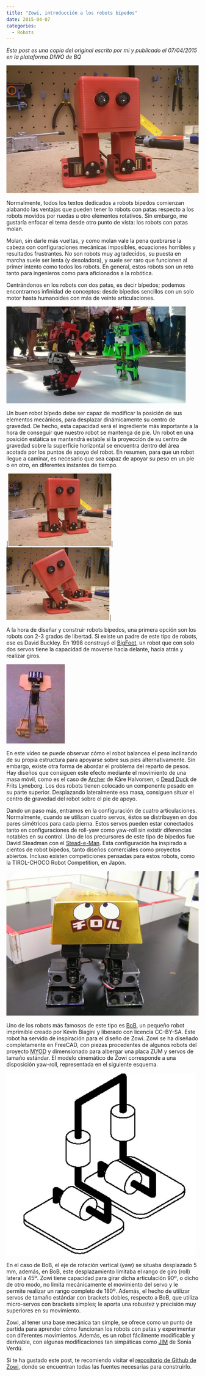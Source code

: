 ```yaml
---
title: "Zowi, introducción a los robots bípedos"
date: 2015-04-07
categories:
  - Robots
---
```


*Este post es una copia del original escrito por mi y publicado el 07/04/2015 en la plataforma DIWO de BQ*

![zowi](/assets/images/zowi.jpg)

Normalmente, todos los textos dedicados a robots bípedos comienzan alabando las ventajas que pueden tener lo robots con patas respecto a los robots movidos por ruedas u otro elementos rotativos. Sin embargo, me gustaría enfocar el tema desde otro punto de vista: los robots con patas molan.

Molan, sin darle más vueltas, y como molan vale la pena quebrarse la cabeza con configuraciones mecánicas imposibles, ecuaciones horribles y resultados frustrantes. No son robots muy agradecidos, su puesta en marcha suele ser lenta (y desoladora), y suele ser raro que funcionen al primer intento como todos los robots. En general, estos robots son un reto tanto para ingenieros como para aficionados a la robótica.

Centrándonos en los robots con dos patas, es decir bípedos; podemos encontrarnos infinidad de conceptos: desde bípedos sencillos con un solo motor hasta humanoides con más de veinte articulaciones.

![DIWO 1](/assets/images/zowi-diwo1.jpg)

Un buen robot bípedo debe ser capaz de modificar la posición de sus elementos mecánicos, para desplazar dinámicamente su centro de gravedad. De hecho, esta capacidad será el ingrediente más importante a la hora de conseguir que nuestro robot se mantenga de pie. Un robot en una posición estática se mantendrá estable si la proyección de su centro de gravedad sobre la superficie horizontal se encuentra dentro del área acotada por los puntos de apoyo del robot. En resumen, para que un robot llegue a caminar, es necesario que sea capaz de apoyar su peso en un pie o en otro, en diferentes instantes de tiempo.

<style>td, th {border: none!important;}</style>
|![DIWO 2](/assets/images/zowi-diwo2.jpg)|![DIWO 3](/assets/images/zowi-diwo3.jpg)|

A la hora de diseñar y construir robots bípedos, una primera opción son los robots con 2-3 grados de libertad. Si existe un padre de este tipo de robots, ese es David Buckley. En 1998 construyó el [BigFoot](http://davidbuckley.net/DB/BigFoot/BigFoot.htm), un robot que con solo dos servos tiene la capacidad de moverse hacia delante, hacia atrás y realizar giros.

![DIWO 4](/assets/images/zowi-diwo4.jpg)

En este vídeo se puede observar cómo el robot balancea el peso inclinando de su propia estructura para apoyarse sobre sus pies alternativamente. Sin embargo, existe otra forma de abordar el problema del reparto de pesos. Hay diseños que consiguen este efecto mediante el movimiento de una masa móvil, como es el caso de [Archer](http://zentasrobots.com/) de Kåre Halvorsen, o [Dead Duck](http://letsmakerobots.com/robot/project/biped-walker-3-servos-dead-duck-walking) de Frits Lyneborg. Los dos robots tienen colocado un componente pesado en su parte superior. Desplazando lateralmente esa masa, consiguen situar el centro de gravedad del robot sobre el pie de apoyo.
	
Dando un paso más, entramos en la configuración de cuatro articulaciones. Normalmente, cuando se utilizan cuatro servos, éstos se distribuyen en dos pares simétricos para cada pierna. Estos servos pueden estar conectados tanto en configuraciones de roll-yaw como yaw-roll sin existir diferencias notables en su control. Uno de los precursores de este tipo de bípedos fue David Steadman con el [Stead-e-Man](http://davidbuckley.net/DB/inspired/Sted-e-Man.htm). Esta configuración ha inspirado a cientos de robot bípedos, tanto diseños comerciales como proyectos abiertos. Incluso existen competiciones pensadas para estos robots, como la TIROL-CHOCO Robot Competition, en Japón.

![DIWO 5](/assets/images/zowi-diwo5.jpg)

Uno de los robots más famosos de este tipo es [BoB](https://www.thingiverse.com/thing:43708), un pequeño robot imprimible creado por Kevin Biagini y liberado con licencia CC-BY-SA. Este robot ha servido de inspiración para el diseño de Zowi. Zowi se ha diseñado completamente en FreeCAD, con piezas procedentes de algunos robots del proyecto [MYOD](https://github.com/myod-robotics) y dimensionado para albergar una placa ZUM y servos de tamaño estándar. El modelo cinemático de Zowi corresponde a una disposición yaw-roll, representada en el siguiente esquema.

![DIWO 6](/assets/images/zowi-diwo6.jpg)

En el caso de BoB, el eje de rotación vertical (yaw) se situaba desplazado 5 mm, además, en BoB, este desplazamiento limitaba el rango de giro (roll) lateral a 45º. Zowi tiene capacidad para girar dicha articulación 90º, o dicho de otro modo, no limita mecánicamente el movimiento del servo y le permite realizar un rango completo de 180º. Además, el hecho de utilizar servos de tamaño estándar con brackets dobles, respecto a BoB, que utiliza micro-servos con brackets simples; le aporta una robustez y precisión muy superiores en su movimiento.

Zowi, al tener una base mecánica tan simple, se ofrece como un punto de partida para aprender cómo funcionan los robots con patas y experimentar con diferentes movimientos. Además, es un robot fácilmente modificable y derivable, con algunas modificaciones tan simpáticas como [JIM](https://web.archive.org/web/20180216195947/http://diwo.bq.com/en/jim-cc-by-sa/) de Sonia Verdú.

Si te ha gustado este post, te recomiendo visitar el [repositorio de Github de Zowi](https://www.github.com/javierih/zowi), donde se encuentran todas las fuentes necesarias para construirlo.